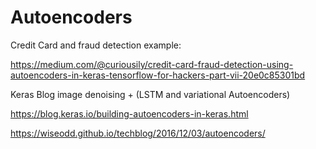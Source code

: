 # Autoencoders


Credit Card and fraud detection example:

https://medium.com/@curiousily/credit-card-fraud-detection-using-autoencoders-in-keras-tensorflow-for-hackers-part-vii-20e0c85301bd


Keras Blog image denoising + (LSTM and variational Autoencoders)

https://blog.keras.io/building-autoencoders-in-keras.html



https://wiseodd.github.io/techblog/2016/12/03/autoencoders/
